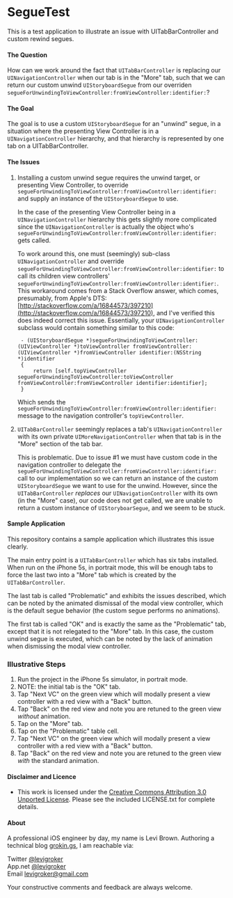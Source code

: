 SegueTest
===========

This is a test application to illustrate an issue with UITabBarController and custom rewind segues.

#### The Question

How can we work around the fact that `UITabBarController` is replacing our `UINavigationController` when our tab is in the "More" tab, such that we can return our custom unwind `UIStoryboardSegue` from our overriden `segueForUnwindingToViewController:fromViewController:identifier:`?

#### The Goal

The goal is to use a custom `UIStoryboardSegue` for an "unwind" segue, in a situation where the presenting View Controller is in a `UINavigationController` hierarchy, and that hierarchy is represented by one tab on a UITabBarController.

#### The Issues

1. Installing a custom unwind segue requires the unwind target, or presenting View Controller, to override `segueForUnwindingToViewController:fromViewController:identifier:` and supply an instance of the `UIStoryboardSegue` to use.

    In the case of the presenting View Controller being in a `UINavigationController` hierarchy this gets slightly more complicated since the `UINavigationController` is actually the object who's `segueForUnwindingToViewController:fromViewController:identifier:` gets called.
    
    To work around this, one must (seemingly) sub-class `UINavigationController` and override `segueForUnwindingToViewController:fromViewController:identifier:` to call its children view controllers' `segueForUnwindingToViewController:fromViewController:identifier:`. This workaround comes from a Stack Overflow answer, which comes, presumably, from Apple's DTS: [http://stackoverflow.com/a/16844573/397210](http://stackoverflow.com/a/16844573/397210), and I've verified this does indeed correct this issue. Essentially, your `UINavigationController` subclass would contain something similar to this code:
    
        - (UIStoryboardSegue *)segueForUnwindingToViewController:(UIViewController *)toViewController fromViewController:(UIViewController *)fromViewController identifier:(NSString *)identifier
        {
            return [self.topViewController segueForUnwindingToViewController:toViewController fromViewController:fromViewController identifier:identifier];
        }

    Which sends the `segueForUnwindingToViewController:fromViewController:identifier:` message to the navigation controller's `topViewController`.

2. `UITabBarController` seemingly replaces a tab's `UINavigationController` with its own private `UIMoreNavigationController` when that tab is in the "More" section of the tab bar.

    This is problematic. Due to issue #1 we must have custom code in the navigation controller to delegate the `segueForUnwindingToViewController:fromViewController:identifier:` call to our implementation so we can return an instance of the custom `UIStoryboardSegue` we want to use for the unwind. However, since the `UITabBarController` *replaces* our `UINavigationController` with its own (in the "More" case), our code does not get called, we are unable to return a custom instance of `UIStoryboarSegue`, and we seem to be stuck.

#### Sample Application

This repository contains a sample application which illustrates this issue clearly.

The main entry point is a `UITabBarController` which has six tabs installed. When run on the iPhone 5s, in portrait mode, this will be enough tabs to force the last two into a "More" tab which is created by the `UITabBarController`.

The last tab is called "Problematic" and exhibits the issues described, which can be noted by the animated dismissal of the modal view controller, which is the default segue behavior (the custom segue performs no animations).

The first tab is called "OK" and is exactly the same as the "Problematic" tab, except that it is not relegated to the "More" tab. In this case, the custom unwind segue is executed, which can be noted by the lack of animation when dismissing the modal view controller.

### Illustrative Steps

1. Run the project in the iPhone 5s simulator, in portrait mode.
2. NOTE: the initial tab is the "OK" tab.
3. Tap "Next VC" on the green view which will modally present a view controller with a red view with a "Back" button.
4. Tap "Back" on the red view and note you are retuned to the green view *without* animation.
5. Tap on the "More" tab.
6. Tap on the "Problematic" table cell.
7. Tap "Next VC" on the green view which will modally present a view controller with a red view with a "Back" button.
8. Tap "Back" on the red view and note you are retuned to the green view *with* the standard animation.

#### Disclaimer and Licence

* This work is licensed under the [Creative Commons Attribution 3.0 Unported License](http://creativecommons.org/licenses/by/3.0/).
  Please see the included LICENSE.txt for complete details.

#### About
A professional iOS engineer by day, my name is Levi Brown. Authoring a technical blog
[grokin.gs](http://grokin.gs), I am reachable via:

Twitter [@levigroker](https://twitter.com/levigroker)  
App.net [@levigroker](https://alpha.app.net/levigroker)  
Email [levigroker@gmail.com](mailto:levigroker@gmail.com)  

Your constructive comments and feedback are always welcome.
